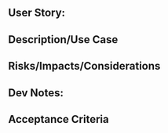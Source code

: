 ## User Story:

## Description/Use Case

## Risks/Impacts/Considerations

## Dev Notes:

## Acceptance Criteria
